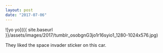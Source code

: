 ```yaml
---
layout: post
date: "2017-07-06"
---
```


![yo yo]({{ site.baseurl }}/assets/images/2017/tumblr_osobgnG3jo1r16syio1_1280-1024x576.jpg)

They liked the space invader sticker on this car.
